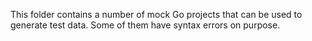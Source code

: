 This folder contains a number of mock Go projects that can be used to generate test data. Some of them have syntax errors on purpose.